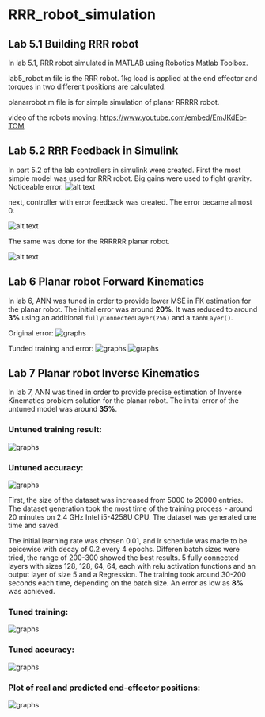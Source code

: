 # RRR_robot_simulation
## Lab 5.1 Building RRR robot 
In lab 5.1, RRR robot simulated in MATLAB using Robotics Matlab Toolbox.

lab5_robot.m file is the RRR robot. 1kg load is applied at the end effector and torques in two different positions are calculated. 

planarrobot.m file is for simple simulation of planar RRRRR robot.

video of the robots moving: https://www.youtube.com/embed/EmJKdEb-TOM

## Lab 5.2 RRR Feedback in Simulink 
In part 5.2 of the lab controllers in simulink were created. First the most simple model was used for RRR robot. Big gains were used to fight gravity. Noticeable error. 
![alt text](https://github.com/androbaza/RRR_robot_simulation/blob/main/%201.png)

next, controller with error feedback was created. The error became almost 0. 

![alt text](https://github.com/androbaza/RRR_robot_simulation/blob/main/2.png)

The same was done for the RRRRRR planar robot.

![alt text](https://github.com/androbaza/RRR_robot_simulation/blob/main/3.png)

## Lab 6 Planar robot Forward Kinematics
In lab 6, ANN was tuned in order to provide lower MSE in FK estimation for the planar robot. The initial error was around **20%**. It was reduced to around **3%** using an additional `fullyConnectedLayer(256)` and a `tanhLayer()`.

Original error:
![graphs](https://github.com/androbaza/RRR_robot_simulation/blob/main/Forward%20kinematics%20lab6/Screen%20Shot%202020-11-07%20at%2011.44.20%20AM.png)

Tunded training and error:
![graphs](https://github.com/androbaza/RRR_robot_simulation/blob/main/Forward%20kinematics%20lab6/Screen%20Shot%202020-11-07%20at%209.36.32%20PM.png)
![graphs](https://github.com/androbaza/RRR_robot_simulation/blob/main/Forward%20kinematics%20lab6/Screen%20Shot%202020-11-07%20at%209.45.21%20PM.png)

## Lab 7 Planar robot Inverse Kinematics
In lab 7, ANN was tined in order to provide precise estimation of Inverse Kinematics problem solution for the planar robot. The inital error of the untuned model was around **35%**.
### Untuned training result:
![graphs](https://github.com/androbaza/RRR_robot_simulation/blob/main/Inverse%20Kinematics%20lab7/original%20training.png)
### Untuned accuracy:
![graphs](https://github.com/androbaza/RRR_robot_simulation/blob/main/Inverse%20Kinematics%20lab7/original%20result.png)

First, the size of the dataset was increased from 5000 to 20000 entries. The dataset generation took the most time of the training process - around 20 minutes on 2.4 GHz Intel i5-4258U CPU. The dataset was generated one time and saved.

The initial learning rate was chosen 0.01, and lr schedule was made to be peicewise with decay of 0.2 every 4 epochs. Differen batch sizes were tried, the range of 200-300 showed the best results. 5 fully connected layers with sizes 128, 128, 64, 64, each with relu activation functions and an output layer of size 5 and a Regression. The training took around 30-200 seconds each time, depending on the batch size. An error as low as **8%** was achieved.
### Tuned training:
![graphs](https://github.com/androbaza/RRR_robot_simulation/blob/main/Inverse%20Kinematics%20lab7/tuned%20training.png)
### Tuned accuracy:
![graphs](https://github.com/androbaza/RRR_robot_simulation/blob/main/Inverse%20Kinematics%20lab7/tuned%20result.png)
### Plot of real and predicted end-effector positions:
![graphs](https://github.com/androbaza/RRR_robot_simulation/blob/main/Inverse%20Kinematics%20lab7/plotted%20check%20on%20estimation.png)
